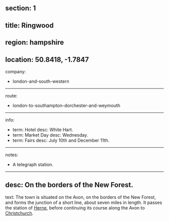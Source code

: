 ﻿section: 1
----
title: Ringwood
----
region: hampshire
----
location: 50.8418, -1.7847
----
company:
- london-and-south-western
----
route:
- london-to-southampton-dorchester-and-weymouth
----
info:
- term: Hotel
  desc: White Hart.
- term: Market Day
  desc: Wednesday.
- term: Fairs
  desc: July 10th and December 11th.
----
notes:
- A telegraph station.
----
desc: On the borders of the New Forest.
----
text: The town is situated on the Avon, on the borders of the New Forest, and forms the junction of a short line, about seven miles in length. It passes the station of [Herne](/stations/herne), before continuing its course along the Avon to [Christchurch](/stations/christchurch).
